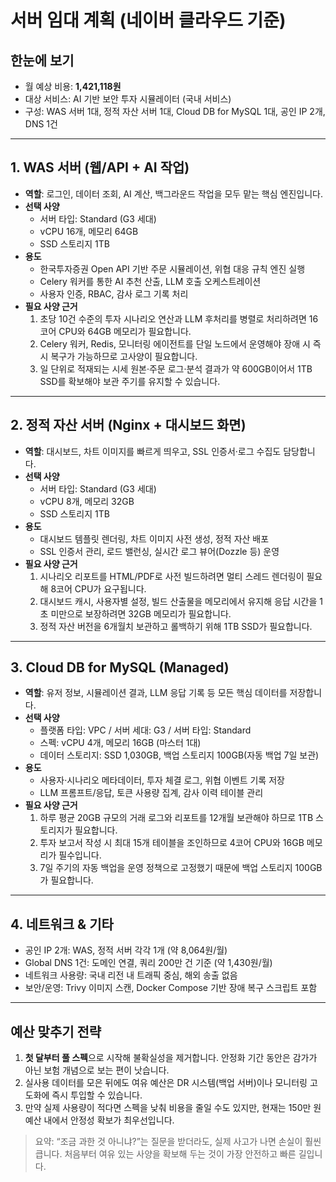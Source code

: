 # 서버 임대 계획 (네이버 클라우드 기준)

## 한눈에 보기
- 월 예상 비용: **1,421,118원**
- 대상 서비스: AI 기반 보안 투자 시뮬레이터 (국내 서비스)
- 구성: WAS 서버 1대, 정적 자산 서버 1대, Cloud DB for MySQL 1대, 공인 IP 2개, DNS 1건

---

## 1. WAS 서버 (웹/API + AI 작업)
- **역할**: 로그인, 데이터 조회, AI 계산, 백그라운드 작업을 모두 맡는 핵심 엔진입니다.
- **선택 사양**
  - 서버 타입: Standard (G3 세대)
  - vCPU 16개, 메모리 64GB
  - SSD 스토리지 1TB
- **용도**
  - 한국투자증권 Open API 기반 주문 시뮬레이션, 위협 대응 규칙 엔진 실행
  - Celery 워커를 통한 AI 추천 산출, LLM 호출 오케스트레이션
  - 사용자 인증, RBAC, 감사 로그 기록 처리
- **필요 사양 근거**
  1. 초당 10건 수준의 투자 시나리오 연산과 LLM 후처리를 병렬로 처리하려면 16코어 CPU와 64GB 메모리가 필요합니다.
  2. Celery 워커, Redis, 모니터링 에이전트를 단일 노드에서 운영해야 장애 시 즉시 복구가 가능하므로 고사양이 필요합니다.
  3. 일 단위로 적재되는 시세 원본·주문 로그·분석 결과가 약 600GB이어서 1TB SSD를 확보해야 보관 주기를 유지할 수 있습니다.

---

## 2. 정적 자산 서버 (Nginx + 대시보드 화면)
- **역할**: 대시보드, 차트 이미지를 빠르게 띄우고, SSL 인증서·로그 수집도 담당합니다.
- **선택 사양**
  - 서버 타입: Standard (G3 세대)
  - vCPU 8개, 메모리 32GB
  - SSD 스토리지 1TB
- **용도**
  - 대시보드 템플릿 렌더링, 차트 이미지 사전 생성, 정적 자산 배포
  - SSL 인증서 관리, 로드 밸런싱, 실시간 로그 뷰어(Dozzle 등) 운영
- **필요 사양 근거**
  1. 시나리오 리포트를 HTML/PDF로 사전 빌드하려면 멀티 스레드 렌더링이 필요해 8코어 CPU가 요구됩니다.
  2. 대시보드 캐시, 사용자별 설정, 빌드 산출물을 메모리에서 유지해 응답 시간을 1초 미만으로 보장하려면 32GB 메모리가 필요합니다.
  3. 정적 자산 버전을 6개월치 보관하고 롤백하기 위해 1TB SSD가 필요합니다.

---

## 3. Cloud DB for MySQL (Managed)
- **역할**: 유저 정보, 시뮬레이션 결과, LLM 응답 기록 등 모든 핵심 데이터를 저장합니다.
- **선택 사양**
  - 플랫폼 타입: VPC / 서버 세대: G3 / 서버 타입: Standard
  - 스펙: vCPU 4개, 메모리 16GB (마스터 1대)
  - 데이터 스토리지: SSD 1,030GB, 백업 스토리지 100GB(자동 백업 7일 보관)
- **용도**
  - 사용자·시나리오 메타데이터, 투자 체결 로그, 위협 이벤트 기록 저장
  - LLM 프롬프트/응답, 토큰 사용량 집계, 감사 이력 테이블 관리
- **필요 사양 근거**
  1. 하루 평균 20GB 규모의 거래 로그와 리포트를 12개월 보관해야 하므로 1TB 스토리지가 필요합니다.
  2. 투자 보고서 작성 시 최대 15개 테이블을 조인하므로 4코어 CPU와 16GB 메모리가 필수입니다.
  3. 7일 주기의 자동 백업을 운영 정책으로 고정했기 때문에 백업 스토리지 100GB가 필요합니다.

---

## 4. 네트워크 & 기타
- 공인 IP 2개: WAS, 정적 서버 각각 1개 (약 8,064원/월)
- Global DNS 1건: 도메인 연결, 쿼리 200만 건 기준 (약 1,430원/월)
- 네트워크 사용량: 국내 리전 내 트래픽 중심, 해외 송출 없음
- 보안/운영: Trivy 이미지 스캔, Docker Compose 기반 장애 복구 스크립트 포함

---

## 예산 맞추기 전략
1. **첫 달부터 풀 스펙**으로 시작해 불확실성을 제거합니다. 안정화 기간 동안은 감가가 아닌 보험 개념으로 보는 편이 낫습니다.
2. 실사용 데이터를 모은 뒤에도 여유 예산은 DR 시스템(백업 서버)이나 모니터링 고도화에 즉시 투입할 수 있습니다.
3. 만약 실제 사용량이 적다면 스펙을 낮춰 비용을 줄일 수도 있지만, 현재는 150만 원 예산 내에서 안정성 확보가 최우선입니다.

> 요약: “조금 과한 것 아니냐?”는 질문을 받더라도, 실제 사고가 나면 손실이 훨씬 큽니다. 처음부터 여유 있는 사양을 확보해 두는 것이 가장 안전하고 빠른 길입니다.
